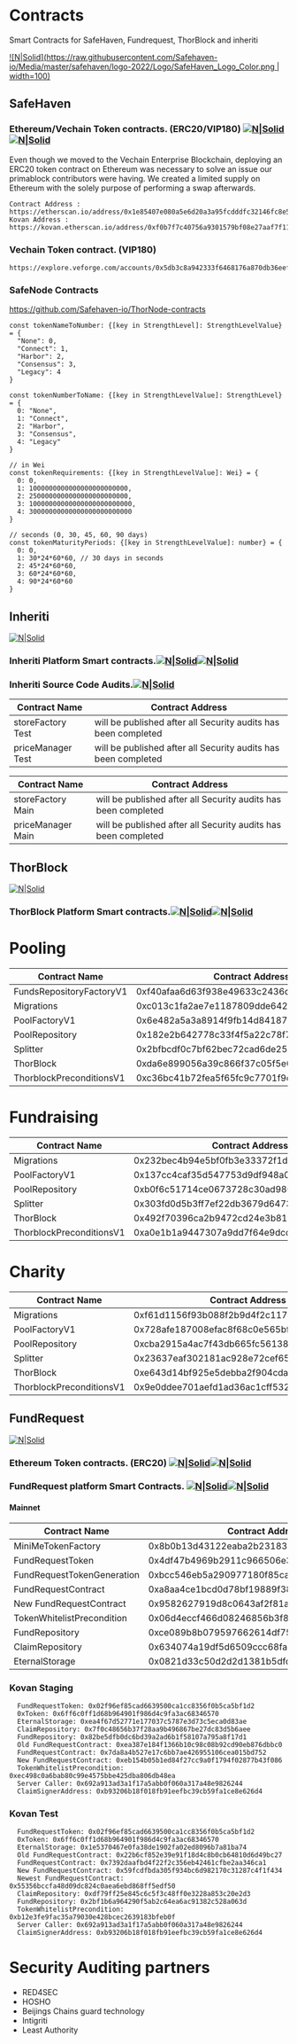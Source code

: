 # Contracts

Smart Contracts for SafeHaven, Fundrequest, ThorBlock and inheriti 

[![N|Solid](https://raw.githubusercontent.com/Safehaven-io/Media/master/safehaven/logo-2022/Logo/SafeHaven_Logo_Color.png | width=100)](https://safehaven.io/)

## SafeHaven

### Ethereum/Vechain Token contracts. (ERC20/VIP180) [![N|Solid](https://img.shields.io/badge/Audited-100%25-blue)](https://safehaven.io/)[![N|Solid](https://img.shields.io/badge/Status-pass-green)](https://safehaven.io/)


Even though we moved to the Vechain Enterprise Blockchain, deploying an ERC20 token contract on Ethereum was necessary to solve an issue our primablock contributors were having. We created a limited supply on Ethereum with the solely purpose of performing a swap afterwards.
```
Contract Address : https://etherscan.io/address/0x1e85407e080a5e6d20a3a95fcdddfc32146fc8e5
Kovan Address : https://kovan.etherscan.io/address/0xf0b7f7c40756a9301579bf08e27aaf7f117945bb
```
### Vechain Token contract. (VIP180)
```
https://explore.veforge.com/accounts/0x5db3c8a942333f6468176a870db36eef120a34dc
```

### SafeNode Contracts

https://github.com/Safehaven-io/ThorNode-contracts

```
const tokenNameToNumber: {[key in StrengthLevel]: StrengthLevelValue} = {
  "None": 0,
  "Connect": 1,
  "Harbor": 2,
  "Consensus": 3,
  "Legacy": 4
}
```
```
const tokenNumberToName: {[key in StrengthLevelValue]: StrengthLevel} = {
  0: "None",
  1: "Connect",
  2: "Harbor",
  3: "Consensus",
  4: "Legacy"
}
```
```
// in Wei
const tokenRequirements: {[key in StrengthLevelValue]: Wei} = {
  0: 0,
  1: 1000000000000000000000000,
  2: 2500000000000000000000000,
  3: 10000000000000000000000000,
  4: 30000000000000000000000000
}
```
```
// seconds (0, 30, 45, 60, 90 days)
const tokenMaturityPeriods: {[key in StrengthLevelValue]: number} = {
  0: 0,
  1: 30*24*60*60, // 30 days in seconds
  2: 45*24*60*60,
  3: 60*24*60*60,
  4: 90*24*60*60
}
```
## Inheriti

[![N|Solid](https://github.com/Safehaven-io/Smart_Contracts/blob/master/Media/inheritilogo.png)](https://inheriti.com/)

### Inheriti Platform Smart contracts.[![N|Solid](https://img.shields.io/badge/Audited-100%25-blue)](https://inheriti.com/)[![N|Solid](https://img.shields.io/badge/Status-pass-green)](https://inheriti.com/)

### Inheriti Source Code Audits.[![N|Solid](https://img.shields.io/badge/Audited-Ongoing-yellow)](https://inheriti.com/)

| Contract Name  | Contract Address |
| ------------- | ------------- |
| storeFactory Test | will be published after all Security audits has been completed  |
| priceManager Test | will be published after all Security audits has been completed  |

| Contract Name  | Contract Address |
| ------------- | ------------- |
| storeFactory Main |  will be published after all Security audits has been completed |
| priceManager Main |  will be published after all Security audits has been completed |

## ThorBlock

[![N|Solid](https://github.com/Safehaven-io/Smart_Contracts/blob/master/Media/thorblocklogo.png)](https://portal.thorblock.io/)

### ThorBlock Platform Smart contracts.[![N|Solid](https://img.shields.io/badge/Audited-100%25-blue)](https://portal.thorblock.io/)[![N|Solid](https://img.shields.io/badge/Status-pass-green)](https://portal.thorblock.io/)

# Pooling

| Contract Name  | Contract Address |
| ------------- | ------------- |
| FundsRepositoryFactoryV1| 0xf40afaa6d63f938e49633c2436ce371e4b80c914|
|  Migrations| 0xc013c1fa2ae7e1187809dde6423c7d3615871968|
|  PoolFactoryV1| 0x6e482a5a3a8914f9fb14d841875f79291d68f9ba|
|  PoolRepository| 0x182e2b642778c33f4f5a22c78f7efc77fc8fd3a0|
|  Splitter| 0x2bfbcdf0c7bf62bec72cad6de251b5dbb8eadb22|
|  ThorBlock| 0xda6e899056a39c866f37c05f5e09457a7b8ef66e|
|  ThorblockPreconditionsV1| 0xc36bc41b72fea5f65fc9c7701f9dd87da2e1e732|
 

# Fundraising

| Contract Name  | Contract Address |
| ------------- | ------------- |
|  Migrations| 0x232bec4b94e5bf0fb3e33372f1d9446b91003cad|
|  PoolFactoryV1| 0x137cc4caf35d547753d9df948a059c508c0c2795|
|  PoolRepository| 0xb0f6c51714ce0673728c30ad980e80cc1129080a|
|  Splitter| 0x303fd0d5b3ff7ef22db3679d6473a893cc2c58f3|
|  ThorBlock| 0x492f70396ca2b9472cd24e3b81174122492c545c|
|  ThorblockPreconditionsV1| 0xa0e1b1a9447307a9dd7f64e9dccfdcf5f58929cb|

# Charity

| Contract Name  | Contract Address |
| ------------- | ------------- |
|  Migrations| 0xf61d1156f93b088f2b9d4f2c117c04a328c756f7|
|  PoolFactoryV1| 0x728afe187008efac8f68c0e565bf83fee39756cd|
|  PoolRepository| 0xcba2915a4ac7f43db665fc56138e9d96bfa3008b|
|  Splitter| 0x23637eaf302181ac928e72cef658a398b3775ba5|
|  ThorBlock| 0xe643d14bf925e5debba2f904cda29e0ecb84d02c|
|  ThorblockPreconditionsV1| 0x9e0ddee701aefd1ad36ac1cff5326bbc771611dd|


## FundRequest

[![N|Solid](https://github.com/Safehaven-io/Smart_Contracts/blob/master/Media/fundrequestlogo.png)](https://fundrequest.io/)

### Ethereum Token contracts. (ERC20) [![N|Solid](https://img.shields.io/badge/Audited-100%25-blue)](https://fundrequest.io/)[![N|Solid](https://img.shields.io/badge/Status-pass-green)](https://fundrequest.io/)

### FundRequest platform Smart Contracts. [![N|Solid](https://img.shields.io/badge/Audited-100%25-blue)](https://fundrequest.io/)[![N|Solid](https://img.shields.io/badge/Status-pass-green)](https://fundrequest.io/)

#### Mainnet

| Contract Name  | Contract Address |
| ------------- | ------------- |
| MiniMeTokenFactory  | 0x8b0b13d43122eaba2b2318387dc6a368ce398f6a  |
| FundRequestToken  | 0x4df47b4969b2911c966506e3592c41389493953b  |
| FundRequestTokenGeneration  | 0xbcc546eb5a290977180f85cafaa712019893729c  |
| FundRequestContract  | 0xa8aa4ce1bcd0d78bf19889f389cd030dfc96275e  |
| New FundRequestContract | 0x9582627919d8c0643af2f81a9cb2193a4cb993d4 |
| TokenWhitelistPrecondition  | 0x06d4eccf466d08246856b3f8fc52b13a51cf01ca  |
| FundRepository  | 0xce089b8b079597662614df7557e215f19ec8c3fa  |
| ClaimRepository  | 0x634074a19df5d6509ccc68fa86e3fe8205f37946  |
| EternalStorage  | 0x0821d33c50d2d2d1381b5dfca34900bacad909a7  |

### Kovan Staging

```
  FundRequestToken: 0x02f96ef85cad6639500ca1cc8356f0b5ca5bf1d2
  0xToken: 0x6ff6c0ff1d68b964901f986d4c9fa3ac68346570
  EternalStorage: 0xea4f67d52771e177037c5787e3d73c5eca0d83ae
  ClaimRepository: 0x7f0c48656b37f28aa9b496867be27dc83d5b6aee
  FundRepository: 0x82be5dfb0dc6bd39a2ad6b1f58107a795a8f17d1
  Old FundRequestContract: 0xea387e184f1366b10c98c08b92cd90eb876dbbc0
  FundRequestContract: 0x7da8a4b527e17c6bb7ae426955106cea015bd752
  New FundRequestContract: 0xeb154b05b1ed84f27cc9a0f1794f02877b43f086
  TokenWhitelistPrecondition: 0xec498c0a6bab80c99e4575bbe425dba806db48ea
  Server Caller: 0x692a913ad3a1f17a5abb0f060a317a48e9826244
  ClaimSignerAddress: 0xb93206b18f018fb91eefbc39cb59fa1ce8e626d4
```

### Kovan Test

```
  FundRequestToken: 0x02f96ef85cad6639500ca1cc8356f0b5ca5bf1d2
  0xToken: 0x6ff6c0ff1d68b964901f986d4c9fa3ac68346570
  EternalStorage: 0x1e5370467e0fa38de1902fa02ed8096b7a81ba74
  Old FundRequestContract: 0x22b6cf852e39e91f18d4c8b0cb64810d6d49bc27
  FundRequestContract: 0x7392daafbd4f22f2c356eb42461cfbe2aa346ca1
  New FundRequestContract: 0x59fcdfbda305f934bc6d982170c31287c4f1f434
  Newest FundRequestContract: 0x55356bccfa48d09dc824c0aea6ebd868ff5edf50
  ClaimRepository: 0xdf79ff25e845c6c5f3c48ff0e3228a853c20e2d3
  FundRepository: 0x2bf1b6a964290f5ab2c64ea6ac91382c528a063d
  TokenWhitelistPrecondition: 0xb12e3fe9fac35a79030e428bcec2639183bfeb0f
  Server Caller: 0x692a913ad3a1f17a5abb0f060a317a48e9826244
  ClaimSignerAddress: 0xb93206b18f018fb91eefbc39cb59fa1ce8e626d4
```

# Security Auditing partners

* RED4SEC
* HOSHO
* Beijings Chains guard technology
* Intigriti
* Least Authority
